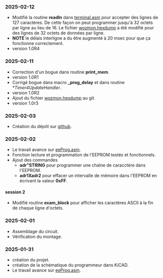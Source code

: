 ### 2025-02-12
* Modifié la routine **readln** dans [terminal.asm](terminal.asm) pour accepter des lignes de 127 caractères. De cette façon on peut programmer jusqu'à 32 octets par ligne au lieu de 16. Le fichier [wozmon.hexdump](wozmon.hexdump) a été modifié pour des lignes de 32 octets de données par ligne.
* **NOTE** le délais interligne a du être augmenté à 20 msec pour que ça fonctionne correctement.
* version 1.0R4

### 2025-02-11 
* Correction d'un bogue dans routine **print_mem**. 
* version 1.0R1
* Corrigé bogue dans macro **_prog_delay** et dans routine **Timer4UpdateHandler*. 
* version 1.0R2 
* Ajout du fichier [wozmon.hexdump](wozmon.hexdump) au git.
* version 1.0r3

### 2025-02-03
* Création du dépôt sur [github](https://github.com/Picatout/eeprom-programmer).

### 2025-02-02
* Le travail avance sur [eeProg.asm](eeProg.asm).
* Fonction lecture et programmation de l'EEPROM testés et fonctionnels.
* Ajout des commandes 
    * __adr"STRING__  pour programmer une chaîne de caracctère dans l'EEPROM.
    * __adr1Xadr2__  pour effacer un intervalle de mémoire dans l'EEPROM en écrivant la valeur __0xFF__.
#### session 2
* Modifié routine **exam_block** pour afficher les caractères ASCII à la fin de chaque ligne d'octets.

### 2025-02-01
* Assemblage du circuit. 
* Vérification du montage.

### 2025-01-31
* création du projet.
* création de la schématique du programmeur dans KiCAD.
* Le travail avance sur [eeProg.asm](eeProg.asm).